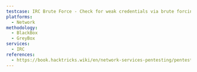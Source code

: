 ```yaml
---
testcase: IRC Brute Force - Check for weak credentials via brute forcing operator login with Hydra or other tools against OPER and PASS commands
platforms: 
  - Network
methodology: 
  - BlackBox
  - GreyBox
services:
  - IRC
references:
  - https://book.hacktricks.wiki/en/network-services-pentesting/pentesting-irc.html
---
```

